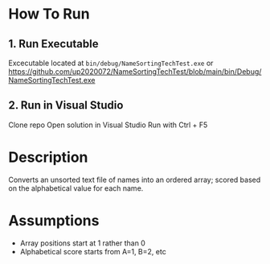 # How To Run
## 1. Run Executable
Excecutable located at `bin/debug/NameSortingTechTest.exe` or https://github.com/up2020072/NameSortingTechTest/blob/main/bin/Debug/NameSortingTechTest.exe

## 2. Run in Visual Studio
Clone repo 
Open solution in Visual Studio
Run with Ctrl + F5

# Description
Converts an unsorted text file of names into an ordered array; scored based on the alphabetical value for each name.

# Assumptions
- Array positions start at 1 rather than 0
- Alphabetical score starts from A=1, B=2, etc
